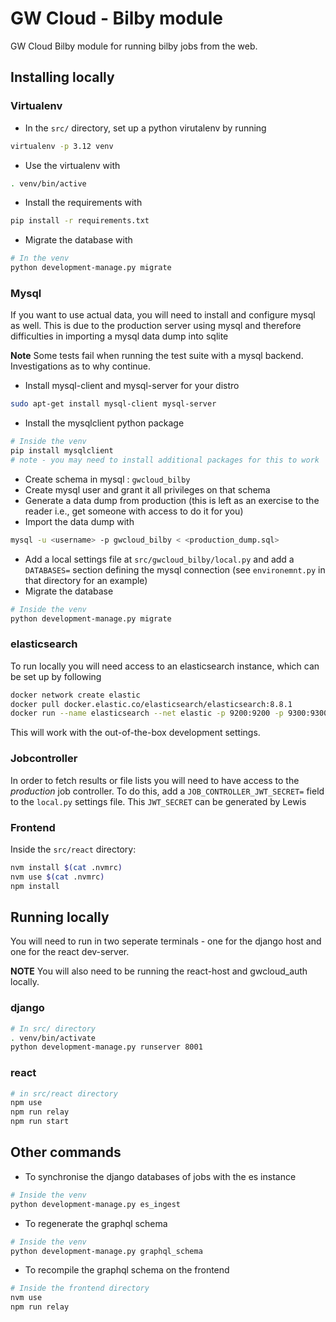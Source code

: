 # GW Cloud - Bilby module

GW Cloud Bilby module for running bilby jobs from the web.

## Installing locally

### Virtualenv

- In the `src/` directory, set up a python virutalenv by running

```bash
virtualenv -p 3.12 venv
```

- Use the virtualenv with

```bash
. venv/bin/active
```

- Install the requirements with

```bash
pip install -r requirements.txt
```

- Migrate the database with

```bash
# In the venv
python development-manage.py migrate
```

### Mysql

If you want to use actual data, you will need to install and configure mysql as well. This is due to the production server using mysql and therefore difficulties in importing a mysql data dump into sqlite

**Note** Some tests fail when running the test suite with a mysql backend. Investigations as to why continue.

- Install mysql-client and mysql-server for your distro

```bash
sudo apt-get install mysql-client mysql-server
```

- Install the mysqlclient python package

```bash
# Inside the venv
pip install mysqlclient
# note - you may need to install additional packages for this to work
```

- Create schema in mysql : `gwcloud_bilby`
- Create mysql user and grant it all privileges on that schema
- Generate a data dump from production (this is left as an exercise to the reader i.e., get someone with access to do it for you)
- Import the data dump with

```bash
mysql -u <username> -p gwcloud_bilby < <production_dump.sql>
```

- Add a local settings file at `src/gwcloud_bilby/local.py` and add a `DATABASES=` section defining the mysql connection (see `environemnt.py` in that directory for an example)
- Migrate the database

```bash
# Inside the venv
python development-manage.py migrate
```

### elasticsearch

To run locally you will need access to an elasticsearch instance, which can be set up by following

```bash
docker network create elastic
docker pull docker.elastic.co/elasticsearch/elasticsearch:8.8.1
docker run --name elasticsearch --net elastic -p 9200:9200 -p 9300:9300 -e "discovery.type=single-node" -e "xpack.security.enabled=false" -e "ES_JAVA_OPTS=-Xms512m -Xmx512m" -t docker.elastic.co/elasticsearch/elasticsearch:8.8.1
```

This will work with the out-of-the-box development settings.

### Jobcontroller

In order to fetch results or file lists you will need to have access to the *production* job controller. To do this, add a `JOB_CONTROLLER_JWT_SECRET=` field to the `local.py` settings file. This `JWT_SECRET` can be generated by Lewis

### Frontend

Inside the `src/react` directory:

```bash
nvm install $(cat .nvmrc)
nvm use $(cat .nvmrc)
npm install
```

## Running locally

You will need to run in two seperate terminals - one for the django host and one for the react dev-server.

**NOTE** You will also need to be running the react-host and gwcloud_auth locally.

### django

```bash
# In src/ directory
. venv/bin/activate
python development-manage.py runserver 8001
```

### react

```bash
# in src/react directory
npm use
npm run relay
npm run start
```

## Other commands

- To synchronise the django databases of jobs with the es instance

```bash
# Inside the venv
python development-manage.py es_ingest
```

- To regenerate the graphql schema

```bash
# Inside the venv
python development-manage.py graphql_schema
```

- To recompile the graphql schema on the frontend

```bash
# Inside the frontend directory
nvm use
npm run relay

```
